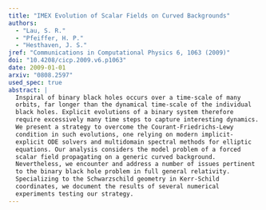 ```yaml
---
title: "IMEX Evolution of Scalar Fields on Curved Backgrounds"
authors:
  - "Lau, S. R."
  - "Pfeiffer, H. P."
  - "Hesthaven, J. S."
jref: "Communications in Computational Physics 6, 1063 (2009)"
doi: "10.4208/cicp.2009.v6.p1063"
date: 2009-01-01
arxiv: "0808.2597"
used_spec: true
abstract: |
  Inspiral of binary black holes occurs over a time-scale of many
  orbits, far longer than the dynamical time-scale of the individual
  black holes. Explicit evolutions of a binary system therefore
  require excessively many time steps to capture interesting dynamics.
  We present a strategy to overcome the Courant-Friedrichs-Lewy
  condition in such evolutions, one relying on modern implicit-
  explicit ODE solvers and multidomain spectral methods for elliptic
  equations. Our analysis considers the model problem of a forced
  scalar field propagating on a generic curved background.
  Nevertheless, we encounter and address a number of issues pertinent
  to the binary black hole problem in full general relativity.
  Specializing to the Schwarzschild geometry in Kerr-Schild
  coordinates, we document the results of several numerical
  experiments testing our strategy.
---
```

